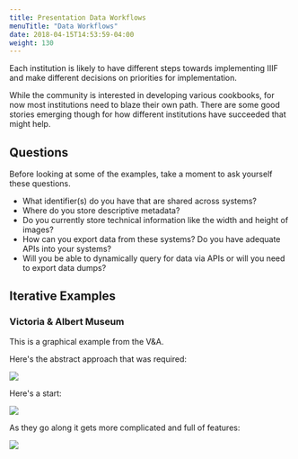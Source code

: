 ```yaml
---
title: Presentation Data Workflows
menuTitle: "Data Workflows"
date: 2018-04-15T14:53:59-04:00
weight: 130
---
```


Each institution is likely to have different steps towards implementing IIIF and make different decisions on priorities for implementation.

While the community is interested in developing various cookbooks, for now most institutions need to blaze their own path. There are some good stories emerging though for how different institutions have succeeded that might help.
<!-- #backlog:0 Are there any cookbooks that exist now? -->

## Questions

Before looking at some of the examples, take a moment to ask yourself these questions.

- What identifier(s) do you have that are shared across systems?
- Where do you store descriptive metadata?
- Do you currently store technical information like the width and height of images?
- How can you export data from these systems? Do you have adequate APIs into your systems?
- Will you be able to dynamically query for data via APIs or will you need to export data dumps?

<!-- #backlog:130 Maybe this is already covered: Show how different types of data that might be coming from different systems get mapped into IIIF. Talk about how to approach that mapping and automating output of manifests. -->

## Iterative Examples

### Victoria &amp; Albert Museum

This is a graphical example from the V&A.

Here's the abstract approach that was required:

![](/images/va-iterative-integration-overview.png)

Here's a start:

![](/images/va-iterative-integration-step1.png)

As they go along it gets more complicated and full of features:

![](/images/va-iterative-integration-step2.png)
